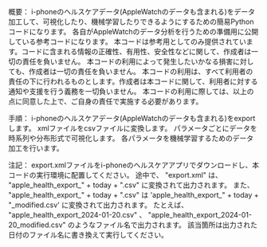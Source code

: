 概要：
i-phoneのヘルスケアデータ(AppleWatchのデータも含まれる)をデータ加工して、可視化したり、機械学習したりできるようにするための簡易Pythonコードになります。
各自がAppleWatchのデータ分析を行うための準備用に公開している参考コードになります。
本コードは参考用としてのみ提供されています。コードに含まれる情報の正確性、有用性、安全性などに関して、作成者は一切の責任を負いません。 
本コードの利用によって発生したいかなる損害に対しても、作成者は一切の責任を負いません。
本コードの利用は、すべて利用者の責任の下に行われるものとします。作成者は本コードに関して、利用者に対する通知や支援を行う義務を一切負いません。
本コードの利用に際しては、以上の点に同意した上で、ご自身の責任で実施する必要があります。

手順：
i-phoneのヘルスケアデータ(AppleWatchのデータも含まれる)をexportします。
xmlファイルをcsvファイルに変換します。
パラメータごとにデータを時系列や分布形式で可視化します。
各パラメータを機械学習するためのデータ加工を行います。

注記：
export.xmlファイルをi-phoneのヘルスケアアプリでダウンロードし、本コードの実行環境に配置してください。
途中で、 "export.xml" は、 "apple_health_export_" + today + ".csv" に変換されて出力されます。
また、 "apple_health_export_" + today + ".csv" は 'apple_health_export_" + today + "_modified.csv' に変換されて出力されます。
たとえば、 "apple_health_export_2024-01-20.csv" 、 "apple_health_export_2024-01-20_modified.csv" のようなファイル名で出力されます。
該当箇所は出力された日付のファイル名に書き換えて実行してください。
